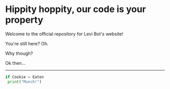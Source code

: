 # Hippity hoppity, our code is your property
Welcome to the official repository for Levi Bot's website! 

You're still here? Oh.

Why though?

Ok then...

<hr>

```python
if Cookie = Eaten
 print("Munch!")
```
